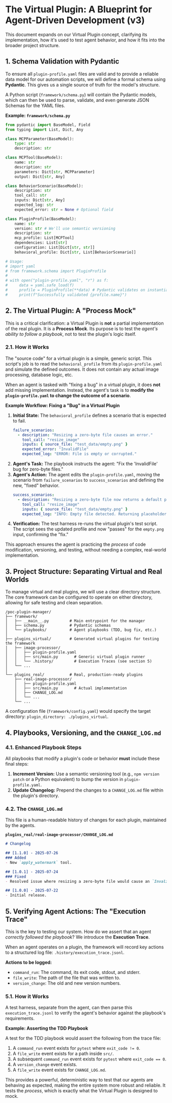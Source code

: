 # The Virtual Plugin: A Blueprint for Agent-Driven Development (v3)

This document expands on our Virtual Plugin concept, clarifying its implementation, how it's used to test agent behavior, and how it fits into the broader project structure.

## 1. Schema Validation with Pydantic

To ensure all `plugin-profile.yaml` files are valid and to provide a reliable data model for our automation scripts, we will define a formal schema using **Pydantic**. This gives us a single source of truth for the model's structure.

A Python script (`framework/schema.py`) will contain the Pydantic models, which can then be used to parse, validate, and even generate JSON Schemas for the YAML files.

**Example: `framework/schema.py`**
```python
from pydantic import BaseModel, Field
from typing import List, Dict, Any

class MCPParameter(BaseModel):
    type: str
    description: str

class MCPTool(BaseModel):
    name: str
    description: str
    parameters: Dict[str, MCPParameter]
    output: Dict[str, Any]

class BehaviorScenario(BaseModel):
    description: str
    tool_call: str
    inputs: Dict[str, Any]
    expected_log: str
    expected_error: str = None # Optional field

class PluginProfile(BaseModel):
    name: str
    version: str # We'll use semantic versioning
    description: str
    mcp_profile: List[MCPTool]
    dependencies: List[str]
    configuration: List[Dict[str, str]]
    behavioral_profile: Dict[str, List[BehaviorScenario]]

# Usage:
# import yaml
# from framework.schema import PluginProfile
#
# with open("plugin-profile.yaml", "r") as f:
#     data = yaml.safe_load(f)
#     profile = PluginProfile(**data) # Pydantic validates on instantiation
#     print(f"Successfully validated {profile.name}")
```

## 2. The Virtual Plugin: A "Process Mock"

This is a critical clarification: a Virtual Plugin is **not** a partial implementation of the real plugin. It is a **Process Mock**. Its purpose is to test the *agent's ability to follow a playbook*, not to test the plugin's logic itself.

### 2.1. How it Works
The "source code" for a virtual plugin is a simple, generic script. This script's job is to read the `behavioral_profile` from its `plugin-profile.yaml` and simulate the defined outcomes. It does not contain any actual image processing, database logic, etc.

When an agent is tasked with "fixing a bug" in a virtual plugin, it does **not** add missing implementation. Instead, the agent's task is to **modify the `plugin-profile.yaml` to change the outcome of a scenario**.

**Example Workflow: Fixing a "Bug" in a Virtual Plugin**

1.  **Initial State:** The `behavioral_profile` defines a scenario that is expected to fail.
    ```yaml
    failure_scenarios:
      - description: "Resizing a zero-byte file causes an error."
        tool_call: "resize_image"
        inputs: { source_file: "test_data/empty.png" }
        expected_error: "InvalidFile"
        expected_log: "ERROR: File is empty or corrupted."
    ```
2.  **Agent's Task:** The playbook instructs the agent: "Fix the 'InvalidFile' bug for zero-byte files."
3.  **Agent's Action:** The agent edits the `plugin-profile.yaml`, moving the scenario from `failure_scenarios` to `success_scenarios` and defining the new, "fixed" behavior.
    ```yaml
    success_scenarios:
      - description: "Resizing a zero-byte file now returns a default placeholder image."
        tool_call: "resize_image"
        inputs: { source_file: "test_data/empty.png" }
        expected_log: "INFO: Empty file detected. Returning placeholder."
    ```
4.  **Verification:** The test harness re-runs the virtual plugin's test script. The script sees the updated profile and now "passes" for the `empty.png` input, confirming the "fix."

This approach ensures the agent is practicing the *process* of code modification, versioning, and testing, without needing a complex, real-world implementation.

## 3. Project Structure: Separating Virtual and Real Worlds

To manage virtual and real plugins, we will use a clear directory structure. The core framework can be configured to operate on either directory, allowing for safe testing and clean separation.

```
/poc-plugin-manager/
├── framework/
│   ├── __main__.py         # Main entrypoint for the manager
│   ├── schema.py           # Pydantic schemas
│   └── playbooks/          # Agent playbooks (TDD, bug fix, etc.)
│
├── plugins_virtual/        # Generated virtual plugins for testing the framework
│   ├── image-processor/
│   │   ├── plugin-profile.yaml
│   │   ├── src/main.py       # Generic virtual plugin runner
│   │   └── .history/         # Execution Traces (see section 5)
│   └── ...
│
└── plugins_real/           # Real, production-ready plugins
    ├── real-image-processor/
    │   ├── plugin-profile.yaml
    │   ├── src/main.py       # Actual implementation
    │   ├── CHANGE_LOG.md
    │   └── ...
    └── ...
```

A configuration file (`framework/config.yaml`) would specify the target directory: `plugin_directory: ./plugins_virtual`.

## 4. Playbooks, Versioning, and the `CHANGE_LOG.md`

### 4.1. Enhanced Playbook Steps
All playbooks that modify a plugin's code or behavior **must** include these final steps:

1.  **Increment Version:** Use a semantic versioning tool (e.g., `npm version patch` or a Python equivalent) to bump the version in `plugin-profile.yaml`.
2.  **Update Changelog:** Prepend the changes to a `CHANGE_LOG.md` file within the plugin's directory.

### 4.2. The `CHANGE_LOG.md`
This file is a human-readable history of changes for each plugin, maintained by the agents.

**`plugins_real/real-image-processor/CHANGE_LOG.md`**
```markdown
# Changelog

## [1.1.0] - 2025-07-26
### Added
- New `apply_watermark` tool.

## [1.0.1] - 2025-07-24
### Fixed
- Resolved issue where resizing a zero-byte file would cause an `InvalidFile` error.

## [1.0.0] - 2025-07-22
- Initial release.
```

## 5. Verifying Agent Actions: The "Execution Trace"

This is the key to testing our system. How do we assert that an agent *correctly followed the playbook*? We introduce the **Execution Trace**.

When an agent operates on a plugin, the framework will record key actions to a structured log file: `.history/execution_trace.jsonl`.

**Actions to be logged:**
*   `command_run`: The command, its exit code, stdout, and stderr.
*   `file_write`: The path of the file that was written to.
*   `version_change`: The old and new version numbers.

### 5.1. How it Works
A test harness, separate from the agent, can then parse this `execution_trace.jsonl` to verify the agent's behavior against the playbook's requirements.

**Example: Asserting the TDD Playbook**

A test for the TDD playbook would assert the following from the trace file:

1.  A `command_run` event exists for `pytest` where `exit_code != 0`.
2.  A `file_write` event exists for a path inside `src/`.
3.  A subsequent `command_run` event exists for `pytest` where `exit_code == 0`.
4.  A `version_change` event exists.
5.  A `file_write` event exists for `CHANGE_LOG.md`.

This provides a powerful, deterministic way to test that our agents are behaving as expected, making the entire system more robust and reliable. It tests the *process*, which is exactly what the Virtual Plugin is designed to mock.
